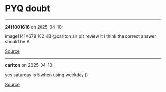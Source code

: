 # PYQ doubt


---

**24f1001616** on 2025-04-10:

image1141×678 102 KB
@carlton sir plz review it
i think the correct answer should be A

[Source](https://discourse.onlinedegree.iitm.ac.in/t/pyq-doubt/172373/1)

---

**carlton** on 2025-04-10:

yes saturday is 5 when using weekday ()

[Source](https://discourse.onlinedegree.iitm.ac.in/t/pyq-doubt/172373/2)